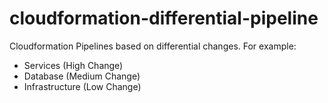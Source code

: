 # cloudformation-differential-pipeline
Cloudformation Pipelines based on differential changes. For example:

* Services (High Change)
* Database (Medium Change)
* Infrastructure (Low Change)
